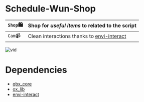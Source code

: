 # Schedule-Wun-Shop



| `Shop`🛍️ | Shop for *useful items* to related to the script | 
| --------------------- | -------------------------------------  |
| `Cam`📹| Clean interactions thanks to [envi-interact](https://github.com/Envi-Scripts/envi-interact)  | 


![vid](https://i.imgur.com/BQZ4IV2.gif)

# Dependencies
- [qbx_core](https://github.com/Qbox-project/qbx_core) 
- [ox_lib](https://github.com/overextended/ox_lib)
- [envi-interact](https://github.com/Envi-Scripts/envi-interact) 
